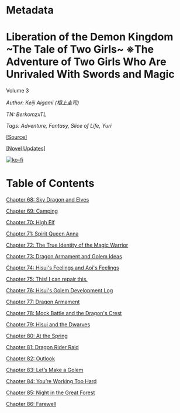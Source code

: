 # Metadata

# Liberation of the Demon Kingdom \~The Tale of Two Girls\~ ※The Adventure of Two Girls Who Are Unrivaled With Swords and Magic
  
Volume 3

_Author:_ _Keiji Aigami (相上圭司)_

_TN: BerkomzxTL_

_Tags: Adventure, Fantasy, Slice of Life, Yuri_

[\[Source\]](https://ncode.syosetu.com/n6348iq/)

[\[Novel Updates\]](https://www.novelupdates.com/series/liberation-of-the-demon-kingdom-the-tale-of-two-girls-%E2%80%BBthe-adventure-of-two-girls-who-are-unrivaled-with-swords-and-magic/)



[![ko-fi](https://ko-fi.com/img/githubbutton_sm.svg)](https://ko-fi.com/I2I117SQUE)



# Table of Contents

[Chapter 68: Sky Dragon and Elves](./chapters/section_0001.md)

[Chapter 69: Camping](./chapters/section_0002.md)

[Chapter 70: High Elf](./chapters/section_0003.md)

[Chapter 71: Spirit Queen Anna](./chapters/section_0004.md)

[Chapter 72: The True Identity of the Magic Warrior](./chapters/section_0005.md)

[Chapter 73: Dragon Armament and Golem Ideas](./chapters/section_0006.md)

[Chapter 74: Hisui's Feelings and Aoi's Feelings](./chapters/section_0007.md)

[Chapter 75: This! I can repair this.](./chapters/section_0008.md)

[Chapter 76: Hisui's Golem Development Log](./chapters/section_0009.md)

[Chapter 77: Dragon Armament](./chapters/section_0010.md)

[Chapter 78: Mock Battle and the Dragon's Crest](./chapters/section_0011.md)

[Chapter 79: Hisui and the Dwarves](./chapters/section_0012.md)

[Chapter 80: At the Spring](./chapters/section_0013.md)

[Chapter 81: Dragon Rider Raid](./chapters/section_0014.md)

[Chapter 82: Outlook](./chapters/section_0015.md)

[Chapter 83: Let’s Make a Golem](./chapters/section_0016.md)

[Chapter 84: You’re Working Too Hard](./chapters/section_0017.md)

[Chapter 85: Night in the Great Forest](./chapters/section_0018.md)

[Chapter 86: Farewell](./chapters/section_0019.md)
